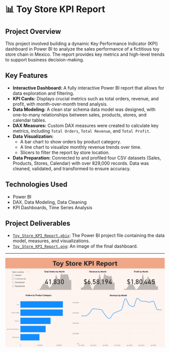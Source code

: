 # 📊 Toy Store KPI Report

## Project Overview
This project involved building a dynamic Key Performance Indicator (KPI) dashboard in Power BI to analyze the sales performance of a fictitious toy store chain in Mexico. The report provides key metrics and high-level trends to support business decision-making.

## Key Features
- **Interactive Dashboard:** A fully interactive Power BI report that allows for data exploration and filtering.
- **KPI Cards:** Displays crucial metrics such as total orders, revenue, and profit, with month-over-month trend analysis.
- **Data Modeling:** A clean star schema data model was designed, with one-to-many relationships between sales, products, stores, and calendar tables.
- **DAX Measures:** Custom DAX measures were created to calculate key metrics, including `Total Orders`, `Total Revenue`, and `Total Profit`.
- **Data Visualization:**
  - A bar chart to show orders by product category.
  - A line chart to visualize monthly revenue trends over time.
  - Slicers to filter the report by store location.
- **Data Preparation:** Connected to and profiled four CSV datasets (Sales, Products, Stores, Calendar) with over 829,000 records. Data was cleaned, validated, and transformed to ensure accuracy.

## Technologies Used
- Power BI
- DAX, Data Modeling, Data Cleaning
- KPI Dashboards, Time Series Analysis

## Project Deliverables
- [`Toy_Store_KPI_Report.pbix`](https://github.com/vishwagangaraddi/Toy-Store-KPI-Report/blob/main/Toy_Store_KPI_Report.pbix): The Power BI project file containing the data model, measures, and visualizations.
- [`Toy_Store_KPI_Report.png`](https://github.com/vishwagangaraddi/Toy-Store-KPI-Report/blob/main/Toy_Store_KPI_Report.png): An image of the final dashboard.

---
![Toy-Store-KPI-Report](https://github.com/vishwagangaraddi/Toy-Store-KPI-Report/blob/main/Toy_Store_KPI_Report.png)

